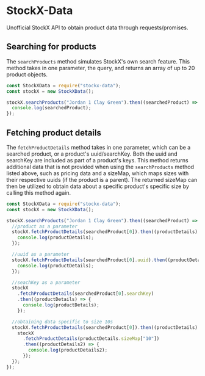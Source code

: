 # StockX-Data

Unofficial StockX API to obtain product data through requests/promises.

## Searching for products

The `searchProducts` method simulates StockX's own search feature. This method takes in one parameter, the query, and returns an array of up to 20 product objects.

```js
const StockXData = require("stockx-data");
const stockX = new StockXData();

stockX.searchProducts("Jordan 1 Clay Green").then((searchedProduct) => {
  console.log(searchedProduct);
});
```

## Fetching product details

The `fetchProductDetails` method takes in one parameter, which can be a searched product, or a product's uuid/searchKey. Both the uuid and searchKey are included as part of a product's keys. This method returns additional data that is not provided when using the `searchProducts` method listed above, such as pricing data and a sizeMap, which maps sizes with their respective uuids (if the product is a parent). The returned sizeMap can then be utilized to obtain data about a specific product's specific size by calling this method again.

```js
const StockXData = require("stockx-data");
const stockX = new StockXData();

stockX.searchProducts("Jordan 1 Clay Green").then((searchedProduct) => {
  //product as a parameter
  stockX.fetchProductDetails(searchedProduct[0]).then((productDetails) => {
    console.log(productDetails);
  });

  //uuid as a parameter
  stockX.fetchProductDetails(searchedProduct[0].uuid).then((productDetails) => {
    console.log(productDetails);
  });

  //seachKey as a parameter
  stockX
    .fetchProductDetails(searchedProduct[0].searchKey)
    .then((productDetails) => {
      console.log(productDetails);
    });

  //obtaining data specific to size 10s
  stockX.fetchProductDetails(searchedProduct[0]).then((productDetails) => {
    stockX
      .fetchProductDetails(productDetails.sizeMap["10"])
      .then((productDetails2) => {
        console.log(productDetails2);
      });
  });
});
```
